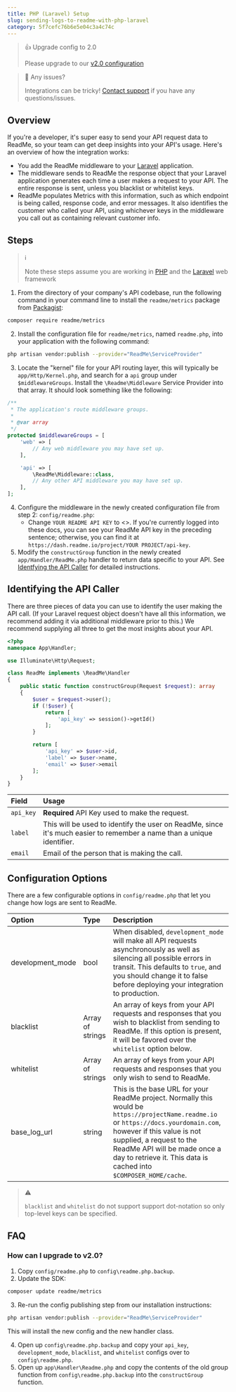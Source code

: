 ```yaml
---
title: PHP (Laravel) Setup
slug: sending-logs-to-readme-with-php-laravel
category: 5f7cefc76b6e5e04c3a4c74c
---
```


> 👍 Upgrade config to 2.0
>
> Please upgrade to our [v2.0 configuration](#section--how-can-i-upgrade-to-v2-0-)

> 🚧 Any issues?
>
> Integrations can be tricky! [Contact support](https://docs.readme.com/guides/docs/contact-support) if you have any questions/issues.

## Overview

If you're a developer, it's super easy to send your API request data to ReadMe, so your team can get deep insights into your API's usage. Here's an overview of how the integration works:

* You add the ReadMe middleware to your [Laravel](https://laravel.com/) application.
* The middleware sends to ReadMe the response object that your Laravel application generates each time a user makes a request to your API. The entire response is sent, unless you blacklist or whitelist keys.
* ReadMe populates Metrics with this information, such as which endpoint is being called, response code, and error messages. It also identifies the customer who called your API, using whichever keys in the middleware you call out as containing relevant customer info.

## Steps

> ℹ️
>
> Note these steps assume you are working in [PHP](https://www.php.net/) and the [Laravel](https://laravel.com/) web framework

1. From the directory of your company's API codebase, run the following command in your command line to install the `readme/metrics` package from [Packagist](https://packagist.org/packages/readme/metrics):

```bash
composer require readme/metrics
```

2. Install the configuration file for `readme/metrics`, named `readme.php`, into your application with the following command:

```bash
php artisan vendor:publish --provider="ReadMe\ServiceProvider"
```

3. Locate the "kernel" file for your API routing layer, this will typically be `app/Http/Kernel.php`, and search for a `api` group under `$middlewareGroups`. Install the `\Readme\Middleware` Service Provider into that array. It should look something like the following:

```php app/Http/Kernel.php
/**
 * The application's route middleware groups.
 *
 * @var array
 */
protected $middlewareGroups = [
    'web' => [
        // Any web middleware you may have set up.
    ],

    'api' => [
        \ReadMe\Middleware::class,
        // Any other API middleware you may have set up.
    ],
];
```

4. Configure the middleware in the newly created configuration file from step 2: `config/readme.php`:
    * Change `YOUR README API KEY` to <<user>>. If you're currently logged into these docs, you can see your ReadMe API key in the preceding sentence; otherwise, you can find it at `https://dash.readme.io/project/YOUR PROJECT/api-key`.
5. Modify the `constructGroup` function in the newly created `app/Handler/ReadMe.php` handler to return data specific to your API. See [Identfying the API Caller](#section-identifying-the-api-caller) for detailed instructions.

## Identifying the API Caller

There are three pieces of data you can use to identify the user making the API call. (If your Laravel request object doesn't have all this information, we recommend adding it via additional middleware prior to this.) We recommend supplying all three to get the most insights about your API.

```php app/Handler/Readme.php
<?php
namespace App\Handler;

use Illuminate\Http\Request;

class ReadMe implements \ReadMe\Handler
{
    public static function constructGroup(Request $request): array
    {
        $user = $request->user();
        if (!$user) {
            return [
                'api_key' => session()->getId()
            ];
        }

        return [
            'api_key' => $user->id,
            'label' => $user->name,
            'email' => $user->email
        ];
    }
}
```

| Field | Usage |
| :--- | :--- |
| `api_key` | **Required** API Key used to make the request.
| `label` | This will be used to identify the user on ReadMe, since it's much easier to remember a name than a unique identifier.
| `email` | Email of the person that is making the call.

## Configuration Options

There are a few configurable options in `config/readme.php` that let you change how logs are sent to ReadMe.

| Option | Type | Description |
| :--- | :--- | :--- |
| development_mode | bool | When disabled, `development_mode` will make all API requests asynchronously as well as silencing all possible errors in transit. This defaults to `true`, and you should change it to false before deploying your integration to production. |
| blacklist | Array of strings | An array of keys from your API requests and responses that you wish to blacklist from sending to ReadMe. If this option is present, it will be favored over the `whitelist` option below. |
| whitelist | Array of strings | An array of keys from your API requests and responses that you only wish to send to ReadMe. |
| base_log_url | string | This is the base URL for your ReadMe project. Normally this would be `https://projectName.readme.io` or `https://docs.yourdomain.com`, however if this value is not supplied, a request to the ReadMe API will be made once a day to retrieve it. This data is cached into `$COMPOSER_HOME/cache`. |

> ⚠️
>
> `blacklist` and `whitelist` do not support support dot-notation so only top-level keys can be specified.

## FAQ
### How can I upgrade to v2.0?

1. Copy `config/readme.php` to `config\readme.php.backup`.
2. Update the SDK:

```bash
composer update readme/metrics
```

3. Re-run the config publishing step from our installation instructions:

```bash
php artisan vendor:publish --provider="ReadMe\ServiceProvider"
```

This will install the new config and the new handler class.

4. Open up `config\readme.php.backup` and copy your `api_key`, `development_mode`, `blacklist`, and `whitelist` configs over to `config\readme.php`.
5. Open up `app\Handler\Readme.php` and copy the contents of the old group function from `config\readme.php.backup` into the `constructGroup` function.
